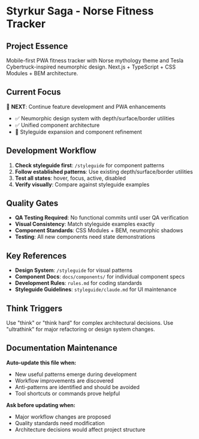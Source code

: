 # Styrkur Saga - Norse Fitness Tracker

## Project Essence

Mobile-first PWA fitness tracker with Norse mythology theme and Tesla Cybertruck-inspired neumorphic design. Next.js + TypeScript + CSS Modules + BEM architecture.

## Current Focus

🔄 **NEXT**: Continue feature development and PWA enhancements

- ✅ Neumorphic design system with depth/surface/border utilities
- ✅ Unified component architecture
- 🔄 Styleguide expansion and component refinement

## Development Workflow

1. **Check styleguide first**: `/styleguide` for component patterns
2. **Follow established patterns**: Use existing depth/surface/border utilities
3. **Test all states**: hover, focus, active, disabled
4. **Verify visually**: Compare against styleguide examples

## Quality Gates

- **QA Testing Required**: No functional commits until user QA verification
- **Visual Consistency**: Match styleguide examples exactly
- **Component Standards**: CSS Modules + BEM, neumorphic shadows
- **Testing**: All new components need state demonstrations

## Key References

- **Design System**: `/styleguide` for visual patterns
- **Component Docs**: `docs/components/` for individual component specs
- **Development Rules**: `rules.md` for coding standards
- **Styleguide Guidelines**: `styleguide/claude.md` for UI maintenance

## Think Triggers

Use "think" or "think hard" for complex architectural decisions. Use "ultrathink" for major refactoring or design system changes.

## Documentation Maintenance

**Auto-update this file when:**

- New useful patterns emerge during development
- Workflow improvements are discovered
- Anti-patterns are identified and should be avoided
- Tool shortcuts or commands prove helpful

**Ask before updating when:**

- Major workflow changes are proposed
- Quality standards need modification
- Architecture decisions would affect project structure
